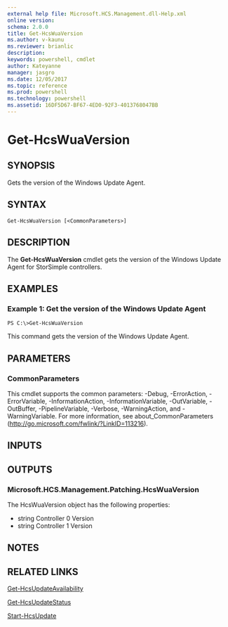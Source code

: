 ```yaml
---
external help file: Microsoft.HCS.Management.dll-Help.xml
online version: 
schema: 2.0.0
title: Get-HcsWuaVersion
ms.author: v-kaunu
ms.reviewer: brianlic
description: 
keywords: powershell, cmdlet
author: Kateyanne
manager: jasgro
ms.date: 12/05/2017
ms.topic: reference
ms.prod: powershell
ms.technology: powershell
ms.assetid: 16DF5D67-BF67-4ED0-92F3-4013768047BB
---
```


# Get-HcsWuaVersion

## SYNOPSIS
Gets the version of the Windows Update Agent.

## SYNTAX

```
Get-HcsWuaVersion [<CommonParameters>]
```

## DESCRIPTION
The **Get-HcsWuaVersion** cmdlet gets the version of the Windows Update Agent for StorSimple controllers.

## EXAMPLES

### Example 1: Get the version of the Windows Update Agent
```
PS C:\>Get-HcsWuaVersion
```

This command gets the version of the Windows Update Agent.

## PARAMETERS

### CommonParameters
This cmdlet supports the common parameters: -Debug, -ErrorAction, -ErrorVariable, -InformationAction, -InformationVariable, -OutVariable, -OutBuffer, -PipelineVariable, -Verbose, -WarningAction, and -WarningVariable. For more information, see about_CommonParameters (http://go.microsoft.com/fwlink/?LinkID=113216).

## INPUTS

## OUTPUTS

### Microsoft.HCS.Management.Patching.HcsWuaVersion
The HcsWuaVersion object has the following properties:

- string Controller 0 Version 
- string Controller 1 Version

## NOTES

## RELATED LINKS

[Get-HcsUpdateAvailability](./Get-HcsUpdateAvailability.md)

[Get-HcsUpdateStatus](./Get-HcsUpdateStatus.md)

[Start-HcsUpdate](./Start-HcsUpdate.md)


